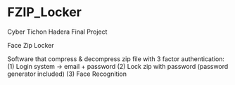 # FZIP_Locker
Cyber Tichon Hadera Final Project

Face Zip Locker

Software that compress & decompress zip file with 3 factor authentication:
(1) Login system -> email + password
(2) Lock zip with password (password generator included)
(3) Face Recognition
